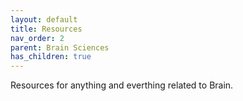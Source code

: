 ```yaml
---
layout: default
title: Resources
nav_order: 2
parent: Brain Sciences
has_children: true
---
```


Resources for anything and everthing related to Brain.

